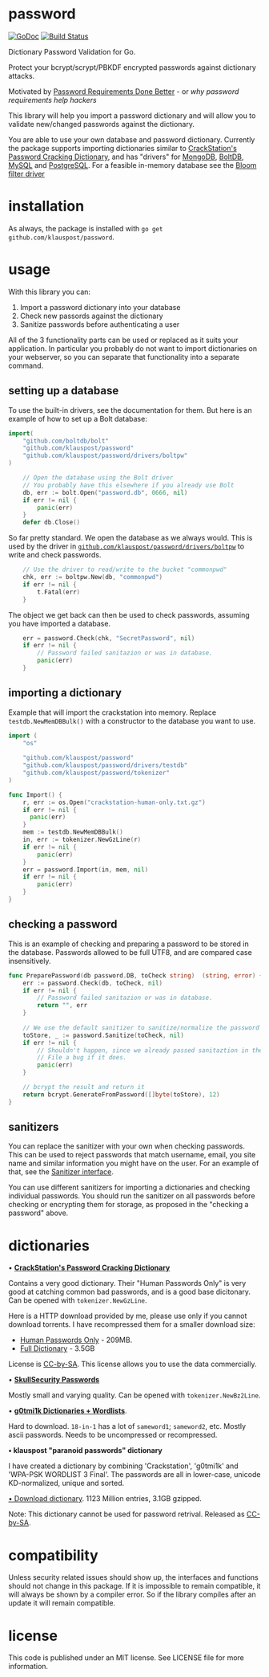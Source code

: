 # password
[![GoDoc][1]][2] [![Build Status][3]][4]

[1]: https://godoc.org/github.com/klauspost/password?status.svg
[2]: https://godoc.org/github.com/klauspost/password
[3]: https://travis-ci.org/klauspost/password.svg?branch=master
[4]: https://travis-ci.org/klauspost/password

Dictionary Password Validation for Go.

Protect your bcrypt/scrypt/PBKDF encrypted passwords against dictionary attacks.

Motivated by [Password Requirements Done Better](http://blog.klauspost.com/password-requirements-done-better/) - or *why password requirements help hackers*

This library will help you import a password dictionary and will allow you to validate new/changed passwords against the dictionary.

You are able to use your own database and password dictionary. Currently the package supports importing dictionaries similar to [CrackStation's Password Cracking Dictionary](https://crackstation.net/buy-crackstation-wordlist-password-cracking-dictionary.htm), and has "drivers" for [MongoDB](https://godoc.org/github.com/klauspost/password/drivers/mgopw), [BoltDB](https://godoc.org/github.com/klauspost/password/drivers/boltpw), [MySQL](https://godoc.org/github.com/klauspost/password/drivers/sqlpw) and [PostgreSQL](https://godoc.org/github.com/klauspost/password/drivers/sqlpw). For a feasible in-memory database see the  [Bloom filter driver](https://godoc.org/github.com/klauspost/password/drivers/bloompw)


# installation

As always, the package is installed with `go get github.com/klauspost/password`.

# usage

With this library you can:

1. Import a password dictionary into your database
2. Check new passords against the dictionary
3. Sanitize passwords before authenticating a user

All of the 3 functionality parts can be used or replaced as it suits your application. In particular you probably do not want to import dictionaries on your webserver, so you can separate that functionality into a separate command.

## setting up a database

To use the built-in drivers, see the documentation for them. But here is an example of how to set up a Bolt database:

```Go
import(
	"github.com/boltdb/bolt"
	"github.com/klauspost/password"
	"github.com/klauspost/password/drivers/boltpw"
)

	// Open the database using the Bolt driver
	// You probably have this elsewhere if you already use Bolt
  	db, err := bolt.Open("password.db", 0666, nil)
	if err != nil {
		panic(err)
	}
	defer db.Close()
```

So far pretty standard. We open the database as we always would. This is used by the driver in [`github.com/klauspost/password/drivers/boltpw`](https://godoc.org/github.com/klauspost/password/drivers/boltpw) to write and check passwords.

```Go
	// Use the driver to read/write to the bucket "commonpwd"
	chk, err := boltpw.New(db, "commonpwd")
	if err != nil {
		t.Fatal(err)
	} 
```

The object we get back can then be used to check passwords, assuming you have imported a database.
```Go
	err = password.Check(chk, "SecretPassword", nil)
	if err != nil {
		// Password failed sanitazion or was in database.
		panic(err)
	}
```	

## importing a dictionary

Example that will import the crackstation into memory. Replace `testdb.NewMemDBBulk()` with a constructor to the database you want to use.
```Go
import (
	"os"
	
	"github.com/klauspost/password"
	"github.com/klauspost/password/drivers/testdb"
	"github.com/klauspost/password/tokenizer"
)

func Import() {
	r, err := os.Open("crackstation-human-only.txt.gz")
	if err != nil {
	  panic(err)
	}
	mem := testdb.NewMemDBBulk()
	in, err := tokenizer.NewGzLine(r)
	if err != nil {
		panic(err)
	}
	err = password.Import(in, mem, nil)
	if err != nil {
		panic(err)
	}
}

```
## checking a password

This is an example of checking and preparing a password to be stored in the database. Passwords allowed to be full UTF8, and are compared case insensitively.
```Go
func PreparePassword(db password.DB, toCheck string)  (string, error) {
	err := password.Check(db, toCheck, nil)
	if err != nil {
		// Password failed sanitazion or was in database.
		return "", err
	}
	
	// We use the default sanitizer to sanitize/normalize the password
	toStore, _ := password.Sanitize(toCheck, nil)
	if err != nil {
		// Shouldn't happen, since we already passed sanitaztion in the check once
		// File a bug if it does.
		panic(err)
	}

	// bcrypt the result and return it
	return bcrypt.GenerateFromPassword([]byte(toStore), 12)
}
```	

## sanitizers

You can replace the sanitizer with your own when checking passwords. This can be used to reject passwords that match username, email, you site name and similar information you might have on the user. For an example of that, see the [Sanitizer interface](https://godoc.org/github.com/klauspost/password#example-Sanitizer).

You can use different sanitizers for importing a dictionaries and checking individual passwords. You should run the sanitizer on all passwords before checking or encrypting them for storage, as proposed in the "checking a password" above.

# dictionaries

•  [**CrackStation's Password Cracking Dictionary**](https://crackstation.net/buy-crackstation-wordlist-password-cracking-dictionary.htm)

Contains a very good dictionary. Their "Human Passwords Only" is very good at catching common bad passwords, and is a good base dicitonary. Can be opened with `tokenizer.NewGzLine`.

Here is a HTTP download provided by me, please use only if you cannot download torrents. I have recompressed them for a smaller download size:
 * [Human Passwords Only](http://5.9.40.76/static/dicts/crackstation-human-only.txt.gz) - 209MB.
 * [Full Dictionary](http://5.9.40.76/static/dicts/crackstation.full.txt.gz) - 3.5GB

License is [CC-by-SA](http://creativecommons.org/licenses/by-sa/3.0/). This license allows you to use the data commercially.

 
•  [**SkullSecurity Passwords**](https://wiki.skullsecurity.org/Passwords)

Mostly small and varying quality. Can be opened with `tokenizer.NewBz2Line`.


• [**g0tmi1k Dictionaries + Wordlists**](https://blog.g0tmi1k.com/2011/06/dictionaries-wordlists/).

Hard to download. `18-in-1` has a lot of `sameword1`; `sameword2`, etc. Mostly ascii passwords. Needs to be uncompressed or recompressed.


**• klauspost "paranoid passwords" dictionary**

I have created a dictionary by combining 'Crackstation', 'g0tmi1k' and 'WPA-PSK WORDLIST 3 Final'. The passwords are all in lower-case, unicode KD-normalized, unique and sorted.

[• Download dictionary](http://5.9.40.76/static/dicts/klauspost-paranoid-passwords.gz). 1123 Million entries, 3.1GB gzipped.

Note: This dictionary cannot be used for password retrival. Released as [CC-by-SA](http://creativecommons.org/licenses/by-sa/3.0/).

# compatibility

Unless security related issues should show up, the interfaces and functions should not change in this package. If it is impossible to remain compatible, it will always be shown by a compiler error. So if the library compiles after an update it will remain compatible.

# license

This code is published under an MIT license. See LICENSE file for more information.

